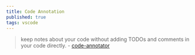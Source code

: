```yaml
---
title: Code Annotation
published: true
tags: vscode
---
```

> keep notes about your code without adding TODOs and comments in your code directly. - [code-annotator](https://marketplace.visualstudio.com/items?itemName=DaleCover.code-annotator)